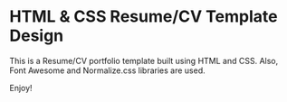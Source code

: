 # HTML & CSS Resume/CV Template Design

This is a Resume/CV portfolio template built using HTML and CSS. Also, Font Awesome and Normalize.css libraries are used.

Enjoy!
